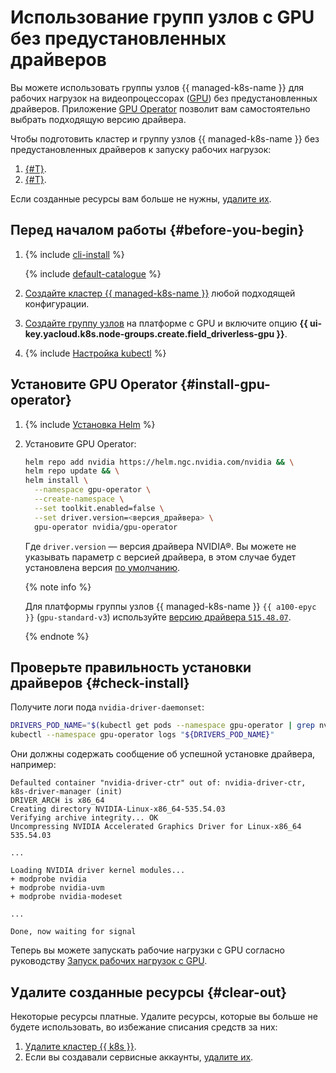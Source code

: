 # Использование групп узлов c GPU без предустановленных драйверов

Вы можете использовать группы узлов {{ managed-k8s-name }} для рабочих нагрузок на видеопроцессорах ([GPU](../../compute/concepts/gpus.md)) без предустановленных драйверов. Приложение [GPU Operator](https://docs.nvidia.com/datacenter/cloud-native/gpu-operator/overview.html) позволит вам самостоятельно выбрать подходящую версию драйвера.

Чтобы подготовить кластер и группу узлов {{ managed-k8s-name }} без предустановленных драйверов к запуску рабочих нагрузок:

1. [{#T}](#install-gpu-operator).
1. [{#T}](#check-install).

Если созданные ресурсы вам больше не нужны, [удалите их](#clear-out).

## Перед началом работы {#before-you-begin}

1. {% include [cli-install](../../_includes/cli-install.md) %}

    {% include [default-catalogue](../../_includes/default-catalogue.md) %}

1. [Создайте кластер {{ managed-k8s-name }}](../operations/kubernetes-cluster/kubernetes-cluster-create.md) любой подходящей конфигурации.

1. [Создайте группу узлов](../operations/node-group/node-group-create.md) на платформе с GPU и включите опцию **{{ ui-key.yacloud.k8s.node-groups.create.field_driverless-gpu }}**.

1. {% include [Настройка kubectl](../../_includes/managed-kubernetes/kubectl-install.md) %}

## Установите GPU Operator {#install-gpu-operator}

1. {% include [Установка Helm](../../_includes/managed-kubernetes/helm-install.md) %}

1. Установите GPU Operator:

    ```bash
    helm repo add nvidia https://helm.ngc.nvidia.com/nvidia && \
    helm repo update && \
    helm install \
      --namespace gpu-operator \
      --create-namespace \
      --set toolkit.enabled=false \
      --set driver.version=<версия_драйвера> \
      gpu-operator nvidia/gpu-operator
    ```

    Где `driver.version` — версия драйвера NVIDIA®. Вы можете не указывать параметр с версией драйвера, в этом случае будет установлена версия [по умолчанию](https://docs.nvidia.com/datacenter/cloud-native/gpu-operator/latest/platform-support.html#gpu-operator-component-matrix).

    {% note info %}

    Для платформы группы узлов {{ managed-k8s-name }} `{{ a100-epyc }}` (`gpu-standard-v3`) используйте [версию драйвера `515.48.07`](https://docs.nvidia.com/datacenter/tesla/tesla-release-notes-515-48-07/index.html).

    {% endnote %}

## Проверьте правильность установки драйверов {#check-install}

Получите логи пода `nvidia-driver-daemonset`:

```bash
DRIVERS_POD_NAME="$(kubectl get pods --namespace gpu-operator | grep nvidia-driver-daemonset | awk '{print $1}')" && \
kubectl --namespace gpu-operator logs "${DRIVERS_POD_NAME}"
```

Они должны содержать сообщение об успешной установке драйвера, например:

```text
Defaulted container "nvidia-driver-ctr" out of: nvidia-driver-ctr, k8s-driver-manager (init)
DRIVER_ARCH is x86_64
Creating directory NVIDIA-Linux-x86_64-535.54.03
Verifying archive integrity... OK
Uncompressing NVIDIA Accelerated Graphics Driver for Linux-x86_64 535.54.03

...

Loading NVIDIA driver kernel modules...
+ modprobe nvidia
+ modprobe nvidia-uvm
+ modprobe nvidia-modeset

...

Done, now waiting for signal
```

Теперь вы можете запускать рабочие нагрузки с GPU согласно руководству [Запуск рабочих нагрузок с GPU](../tutorials/running-pod-gpu.md).

## Удалите созданные ресурсы {#clear-out}

Некоторые ресурсы платные. Удалите ресурсы, которые вы больше не будете использовать, во избежание списания средств за них:

1. [Удалите кластер {{ k8s }}](../operations/kubernetes-cluster/kubernetes-cluster-delete.md).
1. Если вы создавали сервисные аккаунты, [удалите их](../../iam/operations/sa/delete.md).
